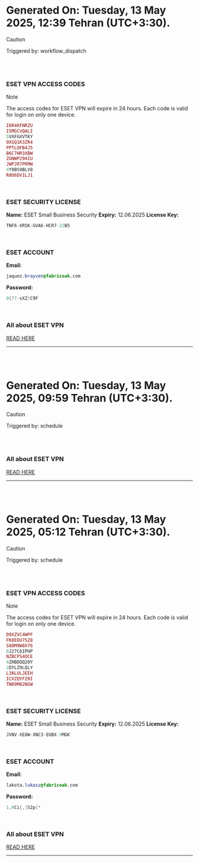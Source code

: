 # Generated On: Tuesday, 13 May 2025, 12:39 Tehran (UTC+3:30).

> [!CAUTION]
> Triggered by: workflow_dispatch

<br><br>

### ESET VPN ACCESS CODES

> [!NOTE]
> The access codes for ESET VPN will expire in 24 hours.
> Each code is valid for login on only one device.

```ruby
I6R4KFNRZU
ISMGCVQALI
5VXFGXVTKY
OXSQ1K3ZR4
PPTLOFB4J5
B6C7HR3XBW
ZGNWP294IU
JWPJR7PRMW
4Y9BS9BLV8
R8O6DV1LJ1
```

<br>

### ESET SECURITY LICENSE

**Name:** ESET Small Business Security
**Expiry:** 12.06.2025
**License Key:**

```POV-Ray SDL
TNF6-XR5K-GVA6-HCR7-22B5
```

<br>

### ESET ACCOUNT

**Email:**

```CSS
jaquez.brayven@fabricoak.com
```

**Password:**

```POV-Ray SDL
0{?7-sXZ)C9F
```

<br>

### All about ESET VPN

[READ HERE](https://t.me/F_NiREvil/2113)

---

<br><br>

# Generated On: Tuesday, 13 May 2025, 09:59 Tehran (UTC+3:30).

> [!CAUTION]
> Triggered by: schedule

<br><br>

### All about ESET VPN

[READ HERE](https://t.me/F_NiREvil/2113)

---

<br><br>

# Generated On: Tuesday, 13 May 2025, 05:12 Tehran (UTC+3:30).

> [!CAUTION]
> Triggered by: schedule

<br><br>

### ESET VPN ACCESS CODES

> [!NOTE]
> The access codes for ESET VPN will expire in 24 hours.
> Each code is valid for login on only one device.

```ruby
D9XZVC4WPF
FK8EDU7SZ8
S88M9W8X76
0J27C6IPHP
NZBCPS4OCE
4ZHBDQQ20Y
2DYLZ9LQLY
L3ALULJEEH
ICXZQYFZ0I
TN09M82NGW
```

<br>

### ESET SECURITY LICENSE

**Name:** ESET Small Business Security
**Expiry:** 12.06.2025
**License Key:**

```POV-Ray SDL
JVNV-XE8W-XNC3-EUBX-9MGK
```

<br>

### ESET ACCOUNT

**Email:**

```CSS
lakota.lukasz@fabricoak.com
```

**Password:**

```POV-Ray SDL
1,0Ci{,]S2p[*
```

<br>

### All about ESET VPN

[READ HERE](https://t.me/F_NiREvil/2113)

---

<br><br>
